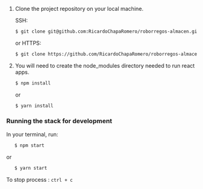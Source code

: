 1. Clone the project repository on your local machine.

	SSH:

	```bash
	$ git clone git@github.com:RicardoChapaRomero/roborregos-almacen.git
	```

	or HTTPS:
	```bash
	$ git clone https://github.com/RicardoChapaRomero/roborregos-almacen.git
	```

2. You will need to create the node_modules directory needed to run react apps.

	```bash
	$ npm install
	```
	or
	```bash
	$ yarn install
	```

### Running the stack for development

In your terminal, run:

 ```bash
	$ npm start
```
or
 ```bash
	$ yarn start
```

To stop process :
	```
		ctrl + c
	```
